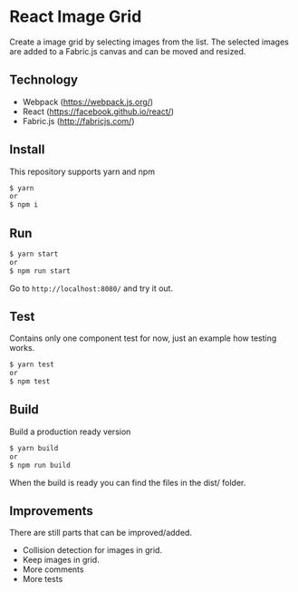 # React Image Grid

Create a image grid by selecting images from the list. The selected images are added to a Fabric.js canvas and can be moved and resized.

## Technology
- Webpack (https://webpack.js.org/)
- React (https://facebook.github.io/react/)
- Fabric.js (http://fabricjs.com/)

## Install
This repository supports yarn and npm

```bash
$ yarn
or
$ npm i
```

## Run
```bash
$ yarn start
or
$ npm run start
```

Go to `http://localhost:8080/` and try it out.

## Test
Contains only one component test for now, just an example how testing works.

```bash
$ yarn test
or
$ npm test
```

## Build
Build a production ready version
```bash
$ yarn build
or
$ npm run build
```

When the build is ready you can find the files in the dist/ folder.

## Improvements
There are still parts that can be improved/added.

- Collision detection for images in grid.
- Keep images in grid.
- More comments
- More tests
